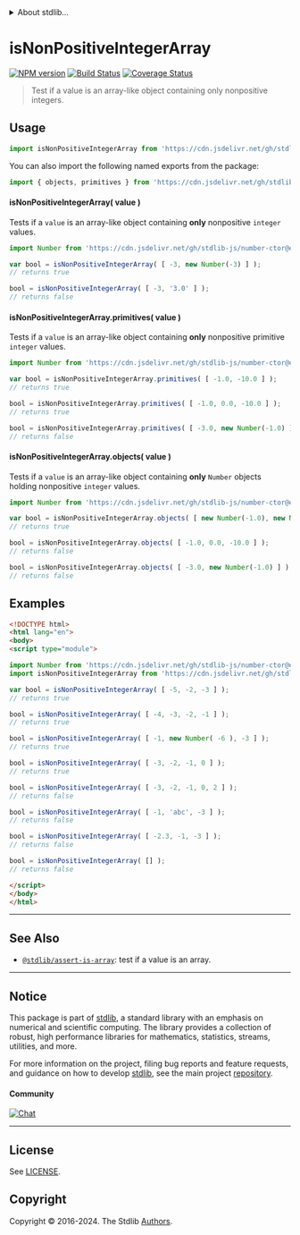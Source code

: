 <!--

@license Apache-2.0

Copyright (c) 2018 The Stdlib Authors.

Licensed under the Apache License, Version 2.0 (the "License");
you may not use this file except in compliance with the License.
You may obtain a copy of the License at

   http://www.apache.org/licenses/LICENSE-2.0

Unless required by applicable law or agreed to in writing, software
distributed under the License is distributed on an "AS IS" BASIS,
WITHOUT WARRANTIES OR CONDITIONS OF ANY KIND, either express or implied.
See the License for the specific language governing permissions and
limitations under the License.

-->


<details>
  <summary>
    About stdlib...
  </summary>
  <p>We believe in a future in which the web is a preferred environment for numerical computation. To help realize this future, we've built stdlib. stdlib is a standard library, with an emphasis on numerical and scientific computation, written in JavaScript (and C) for execution in browsers and in Node.js.</p>
  <p>The library is fully decomposable, being architected in such a way that you can swap out and mix and match APIs and functionality to cater to your exact preferences and use cases.</p>
  <p>When you use stdlib, you can be absolutely certain that you are using the most thorough, rigorous, well-written, studied, documented, tested, measured, and high-quality code out there.</p>
  <p>To join us in bringing numerical computing to the web, get started by checking us out on <a href="https://github.com/stdlib-js/stdlib">GitHub</a>, and please consider <a href="https://opencollective.com/stdlib">financially supporting stdlib</a>. We greatly appreciate your continued support!</p>
</details>

# isNonPositiveIntegerArray

[![NPM version][npm-image]][npm-url] [![Build Status][test-image]][test-url] [![Coverage Status][coverage-image]][coverage-url] <!-- [![dependencies][dependencies-image]][dependencies-url] -->

> Test if a value is an array-like object containing only nonpositive integers.



<section class="usage">

## Usage

```javascript
import isNonPositiveIntegerArray from 'https://cdn.jsdelivr.net/gh/stdlib-js/assert-is-nonpositive-integer-array@v0.2.2-esm/index.mjs';
```

You can also import the following named exports from the package:

```javascript
import { objects, primitives } from 'https://cdn.jsdelivr.net/gh/stdlib-js/assert-is-nonpositive-integer-array@v0.2.2-esm/index.mjs';
```

#### isNonPositiveIntegerArray( value )

Tests if a `value` is an array-like object containing **only** nonpositive `integer` values.

<!-- eslint-disable no-new-wrappers -->

```javascript
import Number from 'https://cdn.jsdelivr.net/gh/stdlib-js/number-ctor@esm/index.mjs';

var bool = isNonPositiveIntegerArray( [ -3, new Number(-3) ] );
// returns true

bool = isNonPositiveIntegerArray( [ -3, '3.0' ] );
// returns false
```

#### isNonPositiveIntegerArray.primitives( value )

Tests if a `value` is an array-like object containing **only** nonpositive primitive `integer` values.

<!-- eslint-disable no-new-wrappers -->

```javascript
import Number from 'https://cdn.jsdelivr.net/gh/stdlib-js/number-ctor@esm/index.mjs';

var bool = isNonPositiveIntegerArray.primitives( [ -1.0, -10.0 ] );
// returns true

bool = isNonPositiveIntegerArray.primitives( [ -1.0, 0.0, -10.0 ] );
// returns true

bool = isNonPositiveIntegerArray.primitives( [ -3.0, new Number(-1.0) ] );
// returns false
```

#### isNonPositiveIntegerArray.objects( value )

Tests if a `value` is an array-like object containing **only** `Number` objects holding nonpositive `integer` values.

<!-- eslint-disable no-new-wrappers, max-len -->

```javascript
import Number from 'https://cdn.jsdelivr.net/gh/stdlib-js/number-ctor@esm/index.mjs';

var bool = isNonPositiveIntegerArray.objects( [ new Number(-1.0), new Number(-10.0) ] );
// returns true

bool = isNonPositiveIntegerArray.objects( [ -1.0, 0.0, -10.0 ] );
// returns false

bool = isNonPositiveIntegerArray.objects( [ -3.0, new Number(-1.0) ] );
// returns false
```

</section>

<!-- /.usage -->

<section class="examples">

## Examples

<!-- eslint-disable no-new-wrappers -->

<!-- eslint no-undef: "error" -->

```html
<!DOCTYPE html>
<html lang="en">
<body>
<script type="module">

import Number from 'https://cdn.jsdelivr.net/gh/stdlib-js/number-ctor@esm/index.mjs';
import isNonPositiveIntegerArray from 'https://cdn.jsdelivr.net/gh/stdlib-js/assert-is-nonpositive-integer-array@v0.2.2-esm/index.mjs';

var bool = isNonPositiveIntegerArray( [ -5, -2, -3 ] );
// returns true

bool = isNonPositiveIntegerArray( [ -4, -3, -2, -1 ] );
// returns true

bool = isNonPositiveIntegerArray( [ -1, new Number( -6 ), -3 ] );
// returns true

bool = isNonPositiveIntegerArray( [ -3, -2, -1, 0 ] );
// returns true

bool = isNonPositiveIntegerArray( [ -3, -2, -1, 0, 2 ] );
// returns false

bool = isNonPositiveIntegerArray( [ -1, 'abc', -3 ] );
// returns false

bool = isNonPositiveIntegerArray( [ -2.3, -1, -3 ] );
// returns false

bool = isNonPositiveIntegerArray( [] );
// returns false

</script>
</body>
</html>
```

</section>

<!-- /.examples -->

<!-- Section for related `stdlib` packages. Do not manually edit this section, as it is automatically populated. -->

<section class="related">

* * *

## See Also

-   <span class="package-name">[`@stdlib/assert-is-array`][@stdlib/assert/is-array]</span><span class="delimiter">: </span><span class="description">test if a value is an array.</span>

</section>

<!-- /.related -->

<!-- Section for all links. Make sure to keep an empty line after the `section` element and another before the `/section` close. -->


<section class="main-repo" >

* * *

## Notice

This package is part of [stdlib][stdlib], a standard library with an emphasis on numerical and scientific computing. The library provides a collection of robust, high performance libraries for mathematics, statistics, streams, utilities, and more.

For more information on the project, filing bug reports and feature requests, and guidance on how to develop [stdlib][stdlib], see the main project [repository][stdlib].

#### Community

[![Chat][chat-image]][chat-url]

---

## License

See [LICENSE][stdlib-license].


## Copyright

Copyright &copy; 2016-2024. The Stdlib [Authors][stdlib-authors].

</section>

<!-- /.stdlib -->

<!-- Section for all links. Make sure to keep an empty line after the `section` element and another before the `/section` close. -->

<section class="links">

[npm-image]: http://img.shields.io/npm/v/@stdlib/assert-is-nonpositive-integer-array.svg
[npm-url]: https://npmjs.org/package/@stdlib/assert-is-nonpositive-integer-array

[test-image]: https://github.com/stdlib-js/assert-is-nonpositive-integer-array/actions/workflows/test.yml/badge.svg?branch=v0.2.2
[test-url]: https://github.com/stdlib-js/assert-is-nonpositive-integer-array/actions/workflows/test.yml?query=branch:v0.2.2

[coverage-image]: https://img.shields.io/codecov/c/github/stdlib-js/assert-is-nonpositive-integer-array/main.svg
[coverage-url]: https://codecov.io/github/stdlib-js/assert-is-nonpositive-integer-array?branch=main

<!--

[dependencies-image]: https://img.shields.io/david/stdlib-js/assert-is-nonpositive-integer-array.svg
[dependencies-url]: https://david-dm.org/stdlib-js/assert-is-nonpositive-integer-array/main

-->

[chat-image]: https://img.shields.io/gitter/room/stdlib-js/stdlib.svg
[chat-url]: https://app.gitter.im/#/room/#stdlib-js_stdlib:gitter.im

[stdlib]: https://github.com/stdlib-js/stdlib

[stdlib-authors]: https://github.com/stdlib-js/stdlib/graphs/contributors

[umd]: https://github.com/umdjs/umd
[es-module]: https://developer.mozilla.org/en-US/docs/Web/JavaScript/Guide/Modules

[deno-url]: https://github.com/stdlib-js/assert-is-nonpositive-integer-array/tree/deno
[deno-readme]: https://github.com/stdlib-js/assert-is-nonpositive-integer-array/blob/deno/README.md
[umd-url]: https://github.com/stdlib-js/assert-is-nonpositive-integer-array/tree/umd
[umd-readme]: https://github.com/stdlib-js/assert-is-nonpositive-integer-array/blob/umd/README.md
[esm-url]: https://github.com/stdlib-js/assert-is-nonpositive-integer-array/tree/esm
[esm-readme]: https://github.com/stdlib-js/assert-is-nonpositive-integer-array/blob/esm/README.md
[branches-url]: https://github.com/stdlib-js/assert-is-nonpositive-integer-array/blob/main/branches.md

[stdlib-license]: https://raw.githubusercontent.com/stdlib-js/assert-is-nonpositive-integer-array/main/LICENSE

<!-- <related-links> -->

[@stdlib/assert/is-array]: https://github.com/stdlib-js/assert-is-array/tree/esm

<!-- </related-links> -->

</section>

<!-- /.links -->
